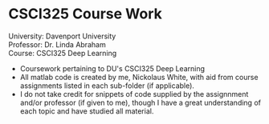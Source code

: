 # CSCI325 Course Work

University: Davenport University <br>
Professor: Dr. Linda Abraham <br>
Course: CSCI325 Deep Learning

* Coursework pertaining to DU's CSCI325 Deep Learning
* All matlab code is created by me, Nickolaus White, with aid from course assignments listed in each sub-folder (if applicable). 
* I do not take credit for snippets of code supplied by the assignnment and/or professor (if given to me), though I have
a great understanding of each topic and have studied all material.
